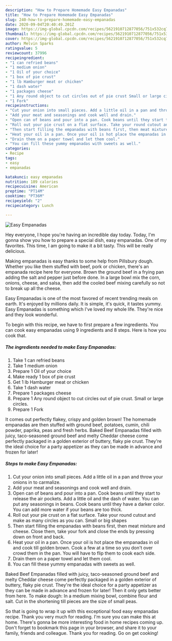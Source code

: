 ```yaml
---
description: "How to Prepare Homemade Easy Empanadas"
title: "How to Prepare Homemade Easy Empanadas"
slug: 240-how-to-prepare-homemade-easy-empanadas
date: 2020-09-04T20:40:49.201Z
image: https://img-global.cpcdn.com/recipes/5621910712877056/751x532cq70/easy-empanadas-recipe-main-photo.jpg
thumbnail: https://img-global.cpcdn.com/recipes/5621910712877056/751x532cq70/easy-empanadas-recipe-main-photo.jpg
cover: https://img-global.cpcdn.com/recipes/5621910712877056/751x532cq70/easy-empanadas-recipe-main-photo.jpg
author: Melvin Sparks
ratingvalue: 5
reviewcount: 37996
recipeingredient:
- "1 can refried beans"
- "1 medium onion"
- "1 Oil of your choice"
- "1 box of pie crust"
- "1 lb Hamburger meat or chicken"
- "1 dash water"
- "1 packages cheese"
- "1 Any round object to cut circles out of pie crust Small or large circles"
- "1 Fork"
recipeinstructions:
- "Cut your onion into small pieces. Add a little oil in a pan and throw your onions in to carmalize."
- "Add your meat and seasonings and cook well and drain."
- "Open can of beans and pour into a pan. Cook beans until they start to release the air pockets. Add a little oil and the dash of water. You can put any seasonings in beans. Cook beans until they have a darker color. You can add more water if your beans are too thick."
- "Roll out your pie crust on a flat surface. Take your round cutout and make as many circles as you can. Small or big shapes"
- "Then start filling the empanadas with beans first, then meat mixture and cheese. Close them, take your fork and close the ends by pressing down on front and back."
- "Heat your oil in a pan. Once your oil is hot place the empanadas in oil and cook till golden brown. Cook a few at a time so you don&#39;t over crowd them in the pan. You will have to flip them to cook each side."
- "Drain them on a paper towel and let them cool."
- "You can fill these yummy empanadas with sweets as well."
categories:
- Recipe
tags:
- easy
- empanadas

katakunci: easy empanadas 
nutrition: 189 calories
recipecuisine: American
preptime: "PT14M"
cooktime: "PT36M"
recipeyield: "2"
recipecategory: Lunch

---
```



![Easy Empanadas](https://img-global.cpcdn.com/recipes/5621910712877056/751x532cq70/easy-empanadas-recipe-main-photo.jpg)

Hey everyone, I hope you're having an incredible day today. Today, I'm gonna show you how to prepare a special dish, easy empanadas. One of my favorites. This time, I am going to make it a bit tasty. This will be really delicious.

Making empanadas is easy thanks to some help from Pillsbury dough. Whether you like them stuffed with beef, pork or chicken, there&#39;s an empanada recipe here for everyone. Brown the ground beef in a frying pan adding the salt and pepper just before done. In a large bowl mix the corn, onions, cheese, and salsa, then add the cooled beef mixing carefully so not to break up all the cheese.

Easy Empanadas is one of the most favored of recent trending meals on earth. It's enjoyed by millions daily. It is simple, it's quick, it tastes yummy. Easy Empanadas is something which I've loved my whole life. They're nice and they look wonderful.


To begin with this recipe, we have to first prepare a few ingredients. You can cook easy empanadas using 9 ingredients and 8 steps. Here is how you cook that.

<!--inarticleads1-->

##### The ingredients needed to make Easy Empanadas:

1. Take 1 can refried beans
1. Take 1 medium onion
1. Prepare 1 Oil of your choice
1. Make ready 1 box of pie crust
1. Get 1 lb Hamburger meat or chicken
1. Take 1 dash water
1. Prepare 1 packages cheese
1. Prepare 1 Any round object to cut circles out of pie crust. Small or large circles.
1. Prepare 1 Fork


It comes out perfectly flakey, crispy and golden brown! The homemade empanadas are then stuffed with ground beef, potatoes, cumin, chili powder, paprika, peas and fresh herbs. Baked Beef Empanadas filled with juicy, taco-seasoned ground beef and melty Cheddar cheese come perfectly packaged in a golden exterior of buttery, flaky pie crust. They&#39;re the ideal choice for a party appetizer as they can be made in advance and frozen for later! 

<!--inarticleads2-->

##### Steps to make Easy Empanadas:

1. Cut your onion into small pieces. Add a little oil in a pan and throw your onions in to carmalize.
1. Add your meat and seasonings and cook well and drain.
1. Open can of beans and pour into a pan. Cook beans until they start to release the air pockets. Add a little oil and the dash of water. You can put any seasonings in beans. Cook beans until they have a darker color. You can add more water if your beans are too thick.
1. Roll out your pie crust on a flat surface. Take your round cutout and make as many circles as you can. Small or big shapes
1. Then start filling the empanadas with beans first, then meat mixture and cheese. Close them, take your fork and close the ends by pressing down on front and back.
1. Heat your oil in a pan. Once your oil is hot place the empanadas in oil and cook till golden brown. Cook a few at a time so you don&#39;t over crowd them in the pan. You will have to flip them to cook each side.
1. Drain them on a paper towel and let them cool.
1. You can fill these yummy empanadas with sweets as well.


Baked Beef Empanadas filled with juicy, taco-seasoned ground beef and melty Cheddar cheese come perfectly packaged in a golden exterior of buttery, flaky pie crust. They&#39;re the ideal choice for a party appetizer as they can be made in advance and frozen for later! Then it only gets better from here. To make dough: In a medium mixing bowl, combine flour and salt. Cut in the shortening till pieces are the size of small peas. 

So that is going to wrap it up with this exceptional food easy empanadas recipe. Thank you very much for reading. I'm sure you can make this at home. There's gonna be more interesting food in home recipes coming up. Don't forget to bookmark this page in your browser, and share it to your family, friends and colleague. Thank you for reading. Go on get cooking!
